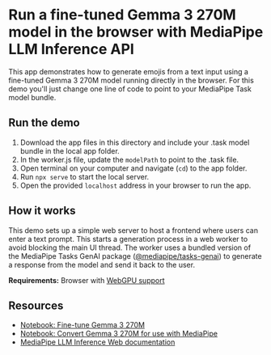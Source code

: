 # Run a fine-tuned Gemma 3 270M model in the browser with MediaPipe LLM Inference API

This app demonstrates how to generate emojis from a text input using a fine-tuned Gemma 3 270M model running directly in the browser. For this demo you'll just change one line of code to point to your MediaPipe Task model bundle.

## Run the demo
1. Download the app files in this directory and include your .task model bundle in the local app folder.
2. In the worker.js file, update the `modelPath` to point to the .task file.
3. Open terminal on your computer and navigate (`cd`) to the app folder.
4. Run `npx serve` to start the local server.
5. Open the provided `localhost` address in your browser to run the app.

## How it works
This demo sets up a simple web server to host a frontend where users can enter a text prompt. This starts a generation process in a web worker to avoid blocking the main UI thread. The worker uses a bundled version of the MediaPipe Tasks GenAI package ([@mediapipe/tasks-genai](https://www.npmjs.com/package/@mediapipe/tasks-genai)) to generate a response from the model and send it back to the user.

**Requirements:** Browser with [WebGPU support](https://caniuse.com/webgpu)

## Resources
* [Notebook: Fine-tune Gemma 3 270M](https://github.com/google-gemini/gemma-cookbook/blob/main/Demos/Emoji-Gemma-on-Web/resources/Fine_tune_Gemma_3_270M_for_emoji_generation.ipynb)
* [Notebook: Convert Gemma 3 270M for use with MediaPipe](https://github.com/google-gemini/gemma-cookbook/blob/main/Demos/Emoji-Gemma-on-Web/resources/Convert_Gemma_3_270M_to_LiteRT_for_MediaPipe_LLM_Inference_API.ipynb)
* [MediaPipe LLM Inference Web documentation](https://ai.google.dev/edge/mediapipe/solutions/genai/llm_inference/web_js)
